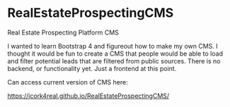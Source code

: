 # RealEstateProspectingCMS
Real Estate Prospecting Platform CMS


I wanted to learn Bootstrap 4 and figureout how to make my own CMS. I thought it would be fun to create a CMS that people would be able to load and filter potential leads that are filtered from public sources. There is no backend, or functionality yet. Just a frontend at this point.


Can access current version of CMS here:

https://jcork4real.github.io/RealEstateProspectingCMS/
